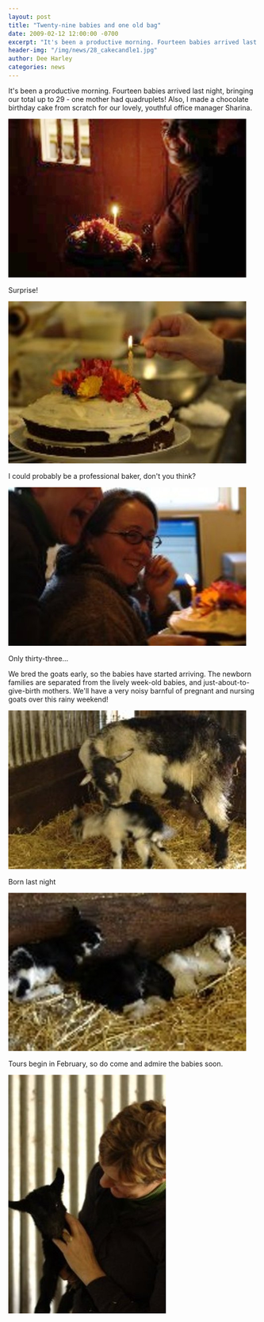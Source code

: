 ```yaml
---
layout: post
title: "Twenty-nine babies and one old bag"
date: 2009-02-12 12:00:00 -0700
excerpt: "It's been a productive morning. Fourteen babies arrived last night, bringing our total up to 29 - one ..."
header-img: "/img/news/28_cakecandle1.jpg"
author: Dee Harley
categories: news
---
```

It's been a productive morning. Fourteen babies arrived last night,
bringing our total up to 29 - one mother had quadruplets! Also, I made
a chocolate birthday cake from scratch for our lovely, youthful office
manager Sharina.

![image](/img/news/28_cakecandle1.jpg)

Surprise!

![image](/img/news/28_cake.jpg)

I could probably be a professional baker, don't you think?

![image](/img/news/28_sharina.jpg)

Only thirty-three…

We bred the goats early, so the babies have started arriving. The
newborn families are separated from the lively week-old babies, and
just-about-to-give-birth mothers. We'll have a very noisy barnful of
pregnant and nursing goats over this rainy weekend!

![image](/img/news/28_babygoat3.jpg)

Born last night

![image](/img/news/28_babygoat4.jpg)

Tours begin in February, so do come and admire the babies soon.

![image](/img/news/28_babygoat2.jpg)

